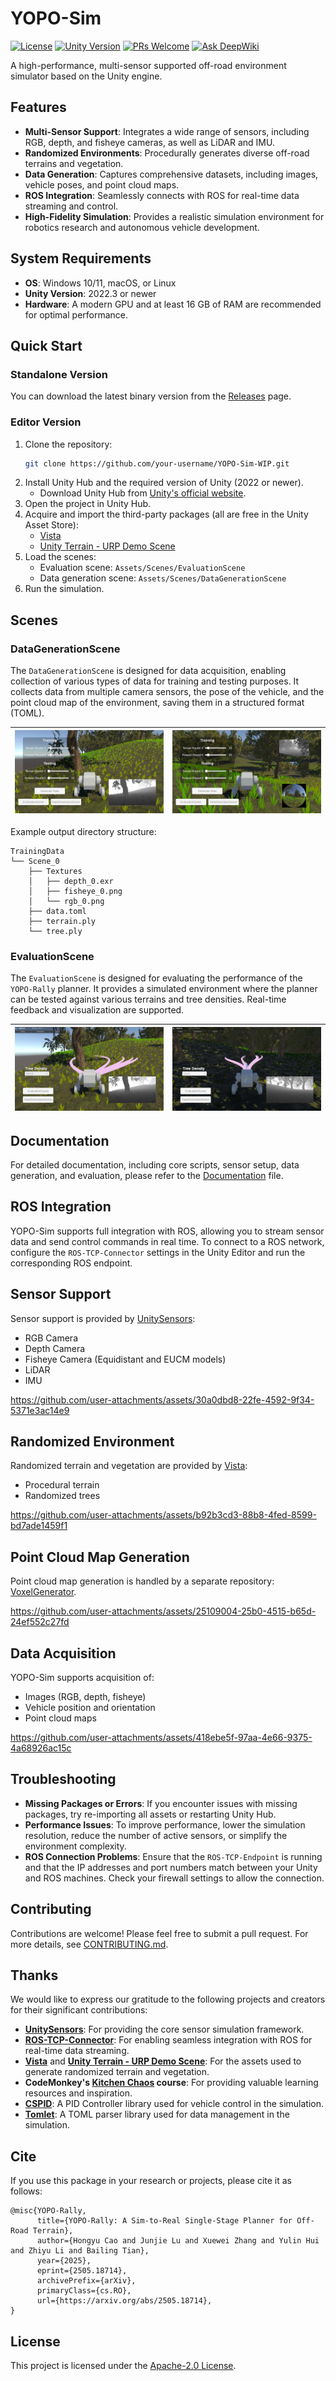 # YOPO-Sim

[![License](https://img.shields.io/badge/license-Apache--2.0-blue.svg)](LICENSE)
[![Unity Version](https://img.shields.io/badge/Unity-2022.3%2B-blue.svg)](https://unity.com/)
[![PRs Welcome](https://img.shields.io/badge/PRs-welcome-brightgreen.svg)](CONTRIBUTING.md)
[![Ask DeepWiki](https://deepwiki.com/badge.svg)](https://deepwiki.com/TJU-Aerial-Robotics/VoxelGenerator)

A high-performance, multi-sensor supported off-road environment simulator based on the Unity engine.

## Features
- **Multi-Sensor Support**: Integrates a wide range of sensors, including RGB, depth, and fisheye cameras, as well as LiDAR and IMU.
- **Randomized Environments**: Procedurally generates diverse off-road terrains and vegetation.
- **Data Generation**: Captures comprehensive datasets, including images, vehicle poses, and point cloud maps.
- **ROS Integration**: Seamlessly connects with ROS for real-time data streaming and control.
- **High-Fidelity Simulation**: Provides a realistic simulation environment for robotics research and autonomous vehicle development.

## System Requirements
- **OS**: Windows 10/11, macOS, or Linux
- **Unity Version**: 2022.3 or newer
- **Hardware**: A modern GPU and at least 16 GB of RAM are recommended for optimal performance.

## Quick Start

### Standalone Version

You can download the latest binary version from the [Releases](https://github.com/your-username/YOPO-Sim-WIP/releases) page.

### Editor Version

1. Clone the repository:
   ```bash
   git clone https://github.com/your-username/YOPO-Sim-WIP.git
   ```
2. Install Unity Hub and the required version of Unity (2022 or newer).
   - Download Unity Hub from [Unity's official website](https://unity.com/download).
3. Open the project in Unity Hub.
4. Acquire and import the third-party packages (all are free in the Unity Asset Store):
    - [Vista](https://assetstore.unity.com/packages/p/procedural-terrain-hexmap-vista-personal-edition-297327)
    - [Unity Terrain - URP Demo Scene](https://assetstore.unity.com/packages/p/unity-terrain-urp-demo-scene-213197)
5. Load the scenes:
    - Evaluation scene: `Assets/Scenes/EvaluationScene`
    - Data generation scene: `Assets/Scenes/DataGenerationScene`
6. Run the simulation.

## Scenes

### DataGenerationScene

The `DataGenerationScene` is designed for data acquisition, enabling collection of various types of data for training and testing purposes. It collects data from multiple camera sensors, the pose of the vehicle, and the point cloud map of the environment, saving them in a structured format (TOML).

| ![](.Image/DataGeneration.jpg) | ![](.Image/MultiSensorDataGeneration.jpg) |
| :----------------------------: | :---------------------------------------: |

Example output directory structure:
```
TrainingData
└── Scene_0
    ├── Textures
    │   ├── depth_0.exr
    │   ├── fisheye_0.png
    │   └── rgb_0.png
    ├── data.toml
    ├── terrain.ply
    └── tree.ply
```

### EvaluationScene

The `EvaluationScene` is designed for evaluating the performance of the `YOPO-Rally` planner. It provides a simulated environment where the planner can be tested against various terrains and tree densities. Real-time feedback and visualization are supported.

| ![](.Image/EvaluationScene_1.jpg) | ![](.Image/EvaluationScene_2.jpg) |
| :-------------------------------: | :-------------------------------: |

## Documentation

For detailed documentation, including core scripts, sensor setup, data generation, and evaluation, please refer to the [Documentation](DOCUMENT.md) file.

## ROS Integration
YOPO-Sim supports full integration with ROS, allowing you to stream sensor data and send control commands in real time. To connect to a ROS network, configure the `ROS-TCP-Connector` settings in the Unity Editor and run the corresponding ROS endpoint.

## Sensor Support

Sensor support is provided by [UnitySensors](https://github.com/Field-Robotics-Japan/UnitySensors):
- RGB Camera
- Depth Camera
- Fisheye Camera (Equidistant and EUCM models)
- LiDAR
- IMU

<!-- Sensor video -->
https://github.com/user-attachments/assets/30a0dbd8-22fe-4592-9f34-5371e3ac14e9

## Randomized Environment

Randomized terrain and vegetation are provided by [Vista](https://assetstore.unity.com/packages/tools/terrain/procedural-terrain-hexmap-vista-personal-edition-297327):
- Procedural terrain
- Randomized trees

<!-- Randomized environment video -->
https://github.com/user-attachments/assets/b92b3cd3-88b8-4fed-8599-bd7ade1459f1

## Point Cloud Map Generation

Point cloud map generation is handled by a separate repository: [VoxelGenerator](https://github.com/TJU-Aerial-Robotics/VoxelGenerator).

<!-- Point Cloud Map Generation -->
https://github.com/user-attachments/assets/25109004-25b0-4515-b65d-24ef552c27fd

## Data Acquisition

YOPO-Sim supports acquisition of:
- Images (RGB, depth, fisheye)
- Vehicle position and orientation
- Point cloud maps

<!-- Data Acquisition -->
https://github.com/user-attachments/assets/418ebe5f-97aa-4e66-9375-4a68926ac15c

## Troubleshooting
- **Missing Packages or Errors**: If you encounter issues with missing packages, try re-importing all assets or restarting Unity Hub.
- **Performance Issues**: To improve performance, lower the simulation resolution, reduce the number of active sensors, or simplify the environment complexity.
- **ROS Connection Problems**: Ensure that the `ROS-TCP-Endpoint` is running and that the IP addresses and port numbers match between your Unity and ROS machines. Check your firewall settings to allow the connection.

## Contributing

Contributions are welcome! Please feel free to submit a pull request. For more details, see [CONTRIBUTING.md](CONTRIBUTING.md).

## Thanks

We would like to express our gratitude to the following projects and creators for their significant contributions:

- **[UnitySensors](https://github.com/Field-Robotics-Japan/UnitySensors)**: For providing the core sensor simulation framework.
- **[ROS-TCP-Connector](https://github.com/Unity-Technologies/ROS-TCP-Connector)**: For enabling seamless integration with ROS for real-time data streaming.
- **[Vista](https://assetstore.unity.com/packages/tools/terrain/procedural-terrain-hexmap-vista-personal-edition-297327)** and **[Unity Terrain - URP Demo Scene](https://assetstore.unity.com/packages/p/unity-terrain-urp-demo-scene-213197)**: For the assets used to generate randomized terrain and vegetation.
- **CodeMonkey's [Kitchen Chaos](https://unitycodemonkey.com/kitchenchaoscourse.php) course**: For providing valuable learning resources and inspiration.
- **[CSPID](https://github.com/w-bonelli/CSPID.git)**: A PID Controller library used for vehicle control in the simulation.
- **[Tomlet](https://github.com/SamboyCoding/Tomlet)**: A TOML parser library used for data management in the simulation.

## Cite

If you use this package in your research or projects, please cite it as follows:

```
@misc{YOPO-Rally,
      title={YOPO-Rally: A Sim-to-Real Single-Stage Planner for Off-Road Terrain}, 
      author={Hongyu Cao and Junjie Lu and Xuewei Zhang and Yulin Hui and Zhiyu Li and Bailing Tian},
      year={2025},
      eprint={2505.18714},
      archivePrefix={arXiv},
      primaryClass={cs.RO},
      url={https://arxiv.org/abs/2505.18714}, 
}
```

## License

This project is licensed under the [Apache-2.0 License](LICENSE).